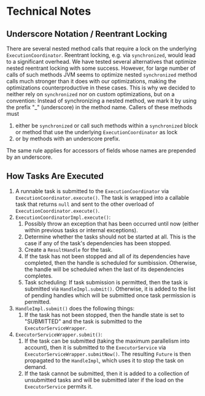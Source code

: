 # Technical Notes

## Underscore Notation / Reentrant Locking

There are several nested method calls that require a lock on the underlying `ExecutionCoordinator`. Reentrant locking, e.g. via `synchronized`, would lead to a significant overhead. We have tested several alternatives that optimize nested reentrant locking with some success. However, for large number of calls of such methods JVM seems to optimize nested `synchronized` method calls much stronger than it does with our optimizations, making the optimizations counterproductive in these cases. This is why we decided to neither rely on `synchronized` nor on custom optimizations, but on a convention: Instead of synchronizing a nested method, we mark it by using the prefix "_" (underscore) in the method name. Callers of these methods must

1. either be `synchronized` or call such methods within a `synchronized` block or method that use the underlying `ExecutionCoordinator` as lock
1. or by methods with an underscore prefix.

The same rule applies for accessors of fields whose names are prepended by an underscore.  

## How Tasks Are Executed

1. A runnable task is submitted to the `ExecutionCoordinator` via `ExecutionCoordinator.execute()`. The task is wrapped into a callable task that returns `null` and sent to the other overload of `ExecutionCoordinator.execute()`.
1. `ExecutionCoordinatorImpl.execute()`:
    1. Possibly throw an exception that has been occurred until now (either within previous tasks or internal exceptions).
    1. Determine whether the tasks should not be started at all. This is the case if any of the task's dependencies has been stopped.
    1. Create a `ResultHandle` for the task.
    1. If the task has not been stopped and all of its dependencies have completed, then the handle is scheduled for sumbission. Otherwise, the handle will be scheduled when the last of its dependencies completes.
    1. Task scheduling: If task submission is permitted, then the task is submitted via `HandleImpl.submit()`. Otherwise, it is added to the list of pending handles which will be submitted once task permission is permitted. 
1. `HandleImpl.submit()` does the following things:
    1. If the task has not been stopped, then the handle state is set to "SUBMITTED" and the task is submitted to the `ExecutorServiceWrapper`.
1. `ExecutorServiceWrapper.submit()`:
    1. If the task can be submitted (taking the maximum parallelism into account), then it is submitted to the `ExecutorService` via `ExecutorServiceWrapper.submitNow()`. The resulting `Future` is then propagated to the `HandleImpl`, which uses it to stop the task on demand. 
    1. If the task cannot be submitted, then it is added to a collection of unsubmitted tasks and will be submitted later if the load on the `ExecutorService` permits it.     